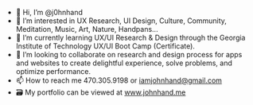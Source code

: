 - 👋 Hi, I’m @j0hnhand
- 👀 I’m interested in UX Research, UI Design, Culture, Community, Meditation, Music, Art, Nature, Handpans...
- 🌱 I’m currently learning UX/UI Research & Design through the Georgia Institute of Technology UX/UI Boot Camp (Certificate).
- 🕺 I’m looking to collaborate on research and design process for apps and websites to create delightful experience, solve problems, and optimize performance.
- 📫 How to reach me 470.305.9198 or iamjohnhand@gmail.com
- 🗃 My portfolio can be viewed at www.johnhand.me

<!---
j0hnhand/j0hnhand is a ✨ special ✨ repository because its `README.md` (this file) appears on your GitHub profile.
You can click the Preview link to take a look at your changes.
--->
